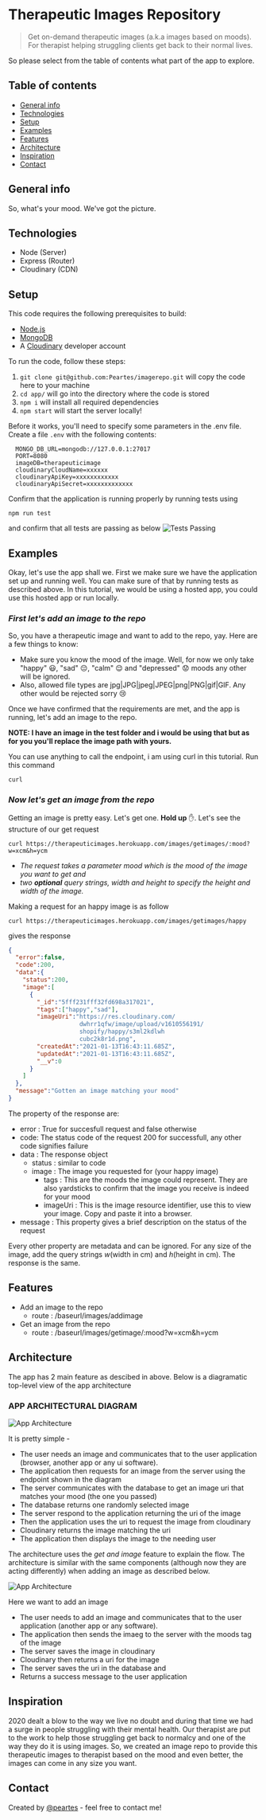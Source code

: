 # Therapeutic Images Repository

> Get on-demand therapeutic images (a.k.a images based on moods). For therapist helping struggling clients get back to their normal lives.

So please select from the table of contents what part of the app to explore.

## Table of contents

- [General info](#general-info)
- [Technologies](#technologies)
- [Setup](#setup)
- [Examples](#examples)
- [Features](#features)
- [Architecture](#architecture)
- [Inspiration](#inspiration)
- [Contact](#contact)

## General info

So, what's your mood. We've got the picture.

## Technologies

- Node (Server)
- Express (Router)
- Cloudinary (CDN)

## Setup

This code requires the following prerequisites to build:

- [Node.js](https://nodejs.org/en/)
- [MongoDB](https://mongodb.org)
- A [Cloudinary](https://cloudinary.com) developer account

To run the code, follow these steps:

1. `git clone git@github.com:Peartes/imagerepo.git` will copy the code here to your machine
2. `cd app/` will go into the directory where the code is stored
3. `npm i` will install all required dependencies
4. `npm start` will start the server locally!

Before it works, you'll need to specify some parameters in the .env file.
Create a file `.env` with the following contents:

```
  MONGO_DB_URL=mongodb://127.0.0.1:27017
  PORT=8080
  imageDB=therapeuticimage
  cloudinaryCloudName=xxxxxx
  cloudinaryApiKey=xxxxxxxxxxxx
  cloudinaryApiSecret=xxxxxxxxxxxxx
```

Confirm that the application is running properly by running tests using

```
npm run test
```

and confirm that all tests are passing as below
![Tests Passing](./img/shopifytestspassing.png)

## Examples

Okay, let's use the app shall we. First we make sure we have the application set up and running well. You can make sure of that by running tests as described above. In this tutorial, we would be using a hosted app, you could use this hosted app or run locally.

### **_First let's add an image to the repo_**

So, you have a therapeutic image and want to add to the repo, yay. Here are a few things to know:

- Make sure you know the mood of the image. Well, for now we only take "happy" :smiley:, "sad" :pensive:, "calm" :relieved: and "depressed" :worried: moods any other will be ignored.
- Also, allowed file types are jpg|JPG|jpeg|JPEG|png|PNG|gif|GIF. Any other would be rejected sorry :cry:

Once we have confirmed that the requirements are met, and the app is running, let's add an image to the repo.

**NOTE: I have an image in the test folder and i would be using that but as for you you'll replace the image path with yours.**

You can use anything to call the endpoint, i am using curl in this tutorial. Run this command

```
curl
```

### **_Now let's get an image from the repo_**

Getting an image is pretty easy. Let's get one. **Hold up** :hand:. Let's see the structure of our get request

```
curl https://therapeuticimages.herokuapp.com/images/getimages/:mood?w=xcm&h=ycm
```

- _The request takes a parameter mood which is the mood of the image you want to get and_
- _two **optional** query strings, width and height to specify the height and width of the image._

Making a request for an happy image is as follow

```
curl https://therapeuticimages.herokuapp.com/images/getimages/happy
```

gives the response

```JSON
{
  "error":false,
  "code":200,
  "data":{
    "status":200,
    "image":[
      {
        "_id":"5fff231fff32fd698a317021",
        "tags":["happy","sad"],
        "imageUri":"https://res.cloudinary.com/
                    dwhrr1qfw/image/upload/v1610556191/
                    shopify/happy/s3ml2kdlwh
                    cubc2k8r1d.png",
        "createdAt":"2021-01-13T16:43:11.685Z",
        "updatedAt":"2021-01-13T16:43:11.685Z",
        "__v":0
      }
    ]
  },
  "message":"Gotten an image matching your mood"
}
```

The property of the response are:

- error : True for succesfull request and false otherwise
- code: The status code of the request 200 for successfull, any other code signifies failure
- data : The response object
  - status : similar to code
  - image : The image you requested for (your happy image)
    - tags : This are the moods the image could represent. They are also yardsticks to confirm that the image you receive is indeed for your mood
    - imageUri : This is the image resource identifier, use this to view your image. Copy and paste it into a browser.
- message : This property gives a brief description on the status of the request

Every other property are metadata and can be ignored.
For any size of the image, add the query strings _w_(width in cm) and _h_(height in cm). The response is the same.

## Features

- Add an image to the repo
  - route : /baseurl/images/addimage
- Get an image from the repo
  - route : /baseurl/images/getimage/:mood?w=xcm&h=ycm

## Architecture

The app has 2 main feature as descibed in above. Below is a diagramatic top-level view of the app architecture

### **APP ARCHITECTURAL DIAGRAM**

![App Architecture](./img/imageRepo.png)

It is pretty simple -

- The user needs an image and communicates that to the user application (browser, another app or any ui software).
- The application then requests for an image from the server using the endpoint shown in the diagram
- The server communicates with the database to get an image uri that matches your mood (the one you passed)
- The database returns one randomly selected image
- The server respond to the application returning the uri of the image
- Then the application uses the uri to request the image from cloudinary
- Cloudinary returns the image matching the uri
- The application then displays the image to the needing user

The architecture uses the _get and image_ feature to explain the flow. The architecture is similar with the same components (although now they are acting differently) when adding an image as described below.

![App Architecture](./img/imageRepoAdd.png)

Here we want to add an image

- The user needs to add an image and communicates that to the user application (another app or any software).
- The application then sends the imaeg to the server with the moods tag of the image
- The server saves the image in cloudinary
- Cloudinary then returns a uri for the image
- The server saves the uri in the database and
- Returns a success message to the user application

## Inspiration

2020 dealt a blow to the way we live no doubt and during that time we had a surge in people struggling with their mental health. Our therapist are put to the work to help those struggling get back to normalcy and one of the way they do it is using images. So, we created an image repo to provide this therapeutic images to therapist based on the mood and even better, the images can come in any size you want.

## Contact

Created by [@peartes](https://github.com/peartes) - feel free to contact me!
